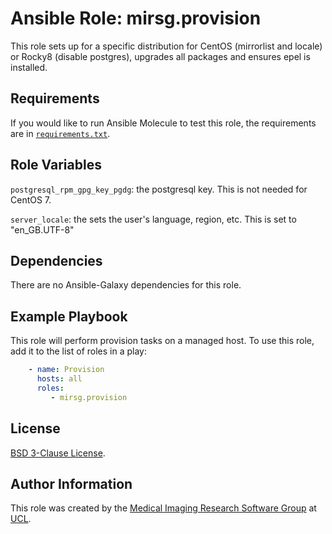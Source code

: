 # Ansible Role: mirsg.provision

This role sets up for a specific distribution for CentOS (mirrorlist and locale) or Rocky8 (disable postgres), upgrades all packages and ensures epel is installed.

## Requirements

If you would like to run Ansible Molecule to test this role, the requirements are in [`requirements.txt`](https://github.com/UCL-MIRSG/ansible-role-install-python/blob/main/requirements.txt).

## Role Variables

`postgresql_rpm_gpg_key_pgdg`: the postgresql key. This is not needed for CentOS 7.

`server_locale`: the sets the user's language, region, etc. This is set to "en_GB.UTF-8"

## Dependencies

There are no Ansible-Galaxy dependencies for this role.

## Example Playbook

This role will perform provision tasks on a managed host. To use this role, add it to the list of roles in a play:

```yaml
    - name: Provision
      hosts: all
      roles:
         - mirsg.provision
```

## License

[BSD 3-Clause License](https://github.com/UCL-MIRSG/ansible-role-install-python/blob/main/LICENSE).

## Author Information

This role was created by the [Medical Imaging Research Software Group](https://www.ucl.ac.uk/advanced-research-computing/expertise/research-software-development/medical-imaging-research-software-group) at [UCL](https://www.ucl.ac.uk/).
